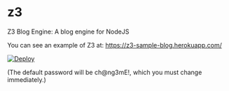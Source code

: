 # z3
Z3 Blog Engine: A blog engine for NodeJS

You can see an example of Z3 at: https://z3-sample-blog.herokuapp.com/

[![Deploy](https://www.herokucdn.com/deploy/button.svg)](https://heroku.com/deploy?template=https://github.com/GWBasic/z3)

(The default password will be ch@ng3mE!, which you must change immediately.)
